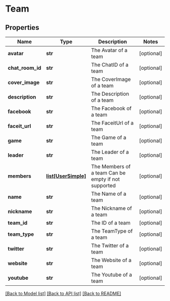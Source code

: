 # Team

## Properties
Name | Type | Description | Notes
------------ | ------------- | ------------- | -------------
**avatar** | **str** | The Avatar of a team | [optional] 
**chat_room_id** | **str** | The ChatID of a team | [optional] 
**cover_image** | **str** | The CoverImage of a team | [optional] 
**description** | **str** | The Description of a team | [optional] 
**facebook** | **str** | The Facebook of a team | [optional] 
**faceit_url** | **str** | The FaceitUrl of a team | [optional] 
**game** | **str** | The Game of a team | [optional] 
**leader** | **str** | The Leader of a team | [optional] 
**members** | [**list[UserSimple]**](UserSimple.md) | The Members of a team  Can be empty if not supported | [optional] 
**name** | **str** | The Name of a team | [optional] 
**nickname** | **str** | The Nickname of a team | [optional] 
**team_id** | **str** | The ID of a team | [optional] 
**team_type** | **str** | The TeamType of a team | [optional] 
**twitter** | **str** | The Twitter of a team | [optional] 
**website** | **str** | The Website of a team | [optional] 
**youtube** | **str** | The Youtube of a team | [optional] 

[[Back to Model list]](../README.md#documentation-for-models) [[Back to API list]](../README.md#documentation-for-api-endpoints) [[Back to README]](../README.md)


